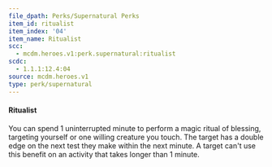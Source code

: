 ```yaml
---
file_dpath: Perks/Supernatural Perks
item_id: ritualist
item_index: '04'
item_name: Ritualist
scc:
  - mcdm.heroes.v1:perk.supernatural:ritualist
scdc:
  - 1.1.1:12.4:04
source: mcdm.heroes.v1
type: perk/supernatural
---
```


#### Ritualist

You can spend 1 uninterrupted minute to perform a magic ritual of blessing, targeting yourself or one willing creature you touch. The target has a double edge on the next test they make within the next minute. A target can't use this benefit on an activity that takes longer than 1 minute.
